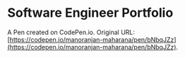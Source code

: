 # Software Engineer Portfolio

A Pen created on CodePen.io. Original URL: [https://codepen.io/manoranjan-maharana/pen/bNbqJZz](https://codepen.io/manoranjan-maharana/pen/bNbqJZz).

